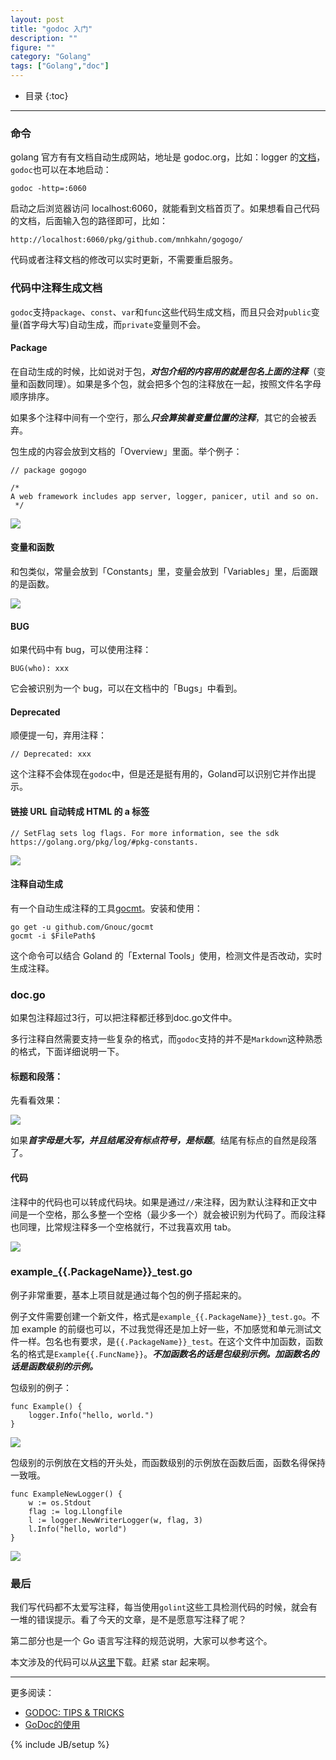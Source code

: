 ```yaml
---
layout: post
title: "godoc 入门"
description: ""
figure: ""
category: "Golang"
tags: ["Golang","doc"]
---
```


* 目录
{:toc}
---

### 命令

golang 官方有有文档自动生成网站，地址是 godoc.org，比如：logger 的[文档](https://godoc.org/github.com/mnhkahn/gogogo/logger)，`godoc`也可以在本地启动：

	godoc -http=:6060

启动之后浏览器访问 localhost:6060，就能看到文档首页了。如果想看自己代码的文档，后面输入包的路径即可，比如：

	http://localhost:6060/pkg/github.com/mnhkahn/gogogo/

代码或者注释文档的修改可以实时更新，不需要重启服务。

### 代码中注释生成文档

`godoc`支持`package`、`const`、`var`和`func`这些代码生成文档，而且只会对`public`变量(首字母大写)自动生成，而`private`变量则不会。

#### Package

在自动生成的时候，比如说对于包，***对包介绍的内容用的就是包名上面的注释***（变量和函数同理）。如果是多个包，就会把多个包的注释放在一起，按照文件名字母顺序排序。

如果多个注释中间有一个空行，那么***只会算挨着变量位置的注释***，其它的会被丢弃。

包生成的内容会放到文档的「Overview」里面。举个例子：

    // package gogogo
    
    /*
    A web framework includes app server, logger, panicer, util and so on.
     */

![](http://cyeam.qiniudn.com/WX20180903-175717.png)

#### 变量和函数

和包类似，常量会放到「Constants」里，变量会放到「Variables」里，后面跟的是函数。

![](http://cyeam.qiniudn.com/WX20180903-180159.png)

#### BUG

如果代码中有 bug，可以使用注释：

	BUG(who): xxx

它会被识别为一个 bug，可以在文档中的「Bugs」中看到。

#### Deprecated

顺便提一句，弃用注释：

	// Deprecated: xxx

这个注释不会体现在`godoc`中，但是还是挺有用的，Goland可以识别它并作出提示。

#### 链接 URL 自动转成 HTML 的 a 标签

	// SetFlag sets log flags. For more information, see the sdk https://golang.org/pkg/log/#pkg-constants.

![](http://cyeam.qiniudn.com/WX20180903-181240.png)


#### 注释自动生成

有一个自动生成注释的工具[gocmt](https://github.com/Gnouc/gocmt)。安装和使用：

	go get -u github.com/Gnouc/gocmt
	gocmt -i $FilePath$

这个命令可以结合 Goland 的「External Tools」使用，检测文件是否改动，实时生成注释。


### doc.go

如果包注释超过3行，可以把注释都迁移到doc.go文件中。

多行注释自然需要支持一些复杂的格式，而`godoc`支持的并不是`Markdown`这种熟悉的格式，下面详细说明一下。

#### 标题和段落：

先看看效果：

![](http://cyeam.qiniudn.com/WX20180903-182016.png)

如果***首字母是大写，并且结尾没有标点符号，是标题***。结尾有标点的自然是段落了。

#### 代码

注释中的代码也可以转成代码块。如果是通过`//`来注释，因为默认注释和正文中间是一个空格，那么多整一个空格（最少多一个）就会被识别为代码了。而段注释也同理，比常规注释多一个空格就行，不过我喜欢用 tab。

![](http://cyeam.qiniudn.com/WX20180903-183309.png)

### example_{{.PackageName}}_test.go

例子非常重要，基本上项目就是通过每个包的例子搭起来的。

例子文件需要创建一个新文件，格式是`example_{{.PackageName}}_test.go`。不加 example 的前缀也可以，不过我觉得还是加上好一些，不加感觉和单元测试文件一样。包名也有要求，是`{{.PackageName}}_test`。在这个文件中加函数，函数名的格式是`Example{{.FuncName}}`。***不加函数名的话是包级别示例。加函数名的话是函数级别的示例。***

包级别的例子：

	func Example() {
		logger.Info("hello, world.")
	}

![](http://cyeam.qiniudn.com/WX20180903-184620.png)

包级别的示例放在文档的开头处，而函数级别的示例放在函数后面，函数名得保持一致哦。

    func ExampleNewLogger() {
        w := os.Stdout
        flag := log.Llongfile
        l := logger.NewWriterLogger(w, flag, 3)
        l.Info("hello, world")
    }

![](http://cyeam.qiniudn.com/WX20180903-184841.png)

### 最后

我们写代码都不太爱写注释，每当使用`golint`这些工具检测代码的时候，就会有一堆的错误提示。看了今天的文章，是不是愿意写注释了呢？

第二部分也是一个 Go 语言写注释的规范说明，大家可以参考这个。

本文涉及的代码可以从[这里](https://github.com/mnhkahn/gogogo)下载。赶紧 star 起来啊。

---

更多阅读：

+ [GODOC: TIPS & TRICKS](http://elliot.land/post/godoc-tips-tricks)
+ [GoDoc的使用](https://www.jianshu.com/p/b91c4400d4b2)



{% include JB/setup %}
